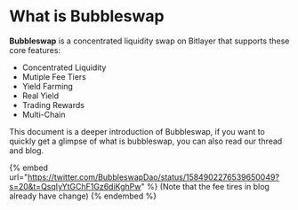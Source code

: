# What is Bubbleswap

**Bubbleswap** is a concentrated liquidity swap on Bitlayer that supports these core features:

* Concentrated Liquidity
* Mutiple Fee Tiers
* Yield Farming
* Real Yield
* Trading Rewards
* Multi-Chain

This document is a deeper introduction of Bubbleswap, if you want to quickly get a glimpse of what is bubbleswap, you can also read our thread and blog.

{% embed url="https://twitter.com/BubbleswapDao/status/1584902276539650049?s=20&t=QsqIyYtGChF1Gz6diKghPw" %}
(Note that the fee tires in blog already have change)
{% endembed %}
